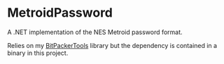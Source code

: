 MetroidPassword
===============

A .NET implementation of the NES Metroid password format.

Relies on my [BitPackerTools](https://github.com/LazyBui/BitPackerTools) library but the dependency is contained in a binary in this project.
